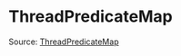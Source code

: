 # ThreadPredicateMap

Source: [ThreadPredicateMap](../../../csrc/device_lower/analysis/thread_predicate.h#L43)
